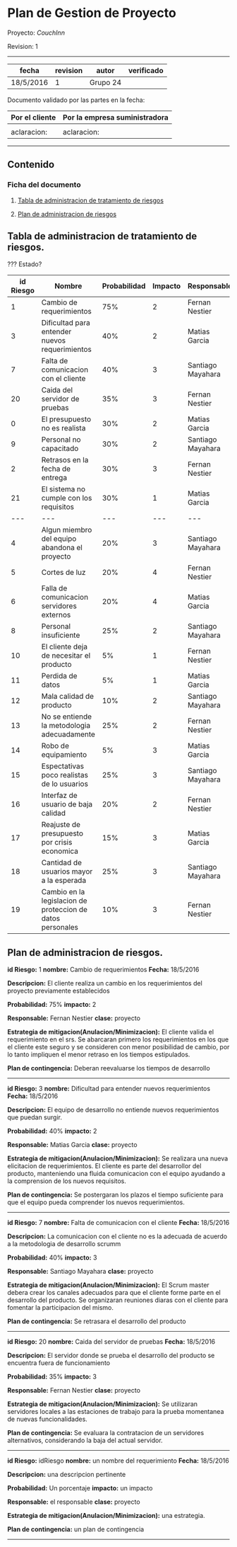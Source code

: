 # Plan de Gestion de Proyecto


Proyecto: *CouchInn*


Revision: 1


---

| fecha | revision | autor | verificado |
| --- | --- | --- | --- |
| 18/5/2016 | 1 | Grupo 24 |


Documento validado por las partes en la fecha:

| Por el cliente | Por la empresa suministradora |
| --- | --- |
|     |     |
|aclaracion: | aclaracion: |

---

## Contenido

### Ficha del documento

1. [Tabla de administracion de tratamiento de riesgos](#tabla-de-administracion-de-tratamientos-de-riesgos)


2. [Plan de administracion de riesgos](#plan-de-administracion-de-riesgos)


## Tabla de administracion de tratamiento de riesgos.

??? Estado?

| id Riesgo | Nombre                                                        | Probabilidad | Impacto | Responsable       | Estado  |
| ---       | ---                                                           | ---          | ---     | ---               | ---     |
| 1         | Cambio de requerimientos                                      | 75%          | 2       | Fernan Nestier    | latente |
| 3         | Dificultad para entender nuevos requerimientos                | 40%          | 2       | Matias Garcia     | latente |
| 7         | Falta de comunicacion con el cliente                          | 40%          | 3       | Santiago Mayahara | latente |
| 20        | Caida del servidor de pruebas                                 | 35%          | 3       | Fernan Nestier    | latente |
| 0         | El presupuesto no es realista                                 | 30%          | 2       | Matias Garcia     | latente |
| 9         | Personal no capacitado                                        | 30%          | 2       | Santiago Mayahara | latente |
| 2         | Retrasos en la fecha de entrega                               | 30%          | 3       | Fernan Nestier    | latente |
| 21        | El sistema no cumple con los requisitos                       | 30%          | 1       | Matias Garcia     | latente |
| ---       | ---                                                           | ---          | ---     | ---               | ---     |
| 4         | Algun miembro del equipo abandona el proyecto                 | 20%          | 3       | Santiago Mayahara | latente |
| 5         | Cortes de luz                                                 | 20%          | 4       | Fernan Nestier    | latente |
| 6         | Falla de comunicacion servidores externos                     | 20%          | 4       | Matias Garcia     | latente |
| 8         | Personal insuficiente                                         | 25%          | 2       | Santiago Mayahara | latente |
| 10        | El cliente deja de necesitar el producto                      | 5%           | 1       | Fernan Nestier    | latente |
| 11        | Perdida de datos                                              | 5%           | 1       | Matias Garcia     | latente |
| 12        | Mala calidad de producto                                      | 10%          | 2       | Santiago Mayahara | latente |
| 13        | No se entiende la metodologia adecuadamente                   | 25%          | 2       | Fernan Nestier    | latente |
| 14        | Robo de equipamiento                                          | 5%           | 3       | Matias Garcia     | latente |
| 15        | Espectativas poco realistas de lo usuarios                    | 25%          | 3       | Santiago Mayahara | latente |
| 16        | Interfaz de usuario de baja calidad                           | 20%          | 2       | Fernan Nestier    | latente |
| 17        | Reajuste de presupuesto por crisis economica                  | 15%          | 3       | Matias Garcia     | latente |
| 18        | Cantidad de usuarios mayor a la esperada                      | 25%          | 3       | Santiago Mayahara | latente |
| 19        | Cambio en la legislacion de proteccion de datos personales    | 10%          | 3       | Fernan Nestier    | latente |



## Plan de administracion de riesgos.

**id Riesgo:** 1   **nombre:** Cambio de requerimientos  **Fecha:** 18/5/2016 


**Descripcion:** El cliente realiza un cambio en los requerimientos del proyecto previamente establecidos


**Probabilidad:** 75%     **impacto:** 2


**Responsable:** Fernan Nestier     **clase:** proyecto 


**Estrategia de mitigacion(Anulacion/Minimizacion):** El cliente valida el requerimiento en el srs. 
Se abarcaran primero los requerimientos en los que el cliente este seguro y se consideren con menor 
posibilidad de cambio, por lo tanto impliquen el menor retraso en los tiempos estipulados.


**Plan de contingencia:** Deberan reevaluarse los tiempos de desarrollo

---

**id Riesgo:** 3   **nombre:** Dificultad para entender nuevos requerimientos  **Fecha:** 18/5/2016 


**Descripcion:**  El equipo de desarrollo no entiende nuevos requerimientos que puedan surgir.


**Probabilidad:** 40%     **impacto:** 2


**Responsable:** Matias Garcia     **clase:** proyecto 


**Estrategia de mitigacion(Anulacion/Minimizacion):** Se realizara una nueva elicitacion de requerimientos.
El cliente es parte del desarrollor del producto, manteniendo una fluida comunicacion con el equipo
ayudando a la comprension de los nuevos requisitos.


**Plan de contingencia:** Se postergaran los plazos el tiempo suficiente para que el equipo pueda comprender
los nuevos requerimientos.

---

**id Riesgo:** 7   **nombre:** Falta de comunicacion con el cliente  **Fecha:** 18/5/2016 


**Descripcion:** La comunicacion con el cliente no es la adecuada de acuerdo a la metodologia
de desarrollo scrumm


**Probabilidad:** 40%     **impacto:** 3


**Responsable:** Santiago Mayahara     **clase:** proyecto 


**Estrategia de mitigacion(Anulacion/Minimizacion):** El Scrum master debera crear los canales adecuados
para que el cliente forme parte en el desarrollo del producto. Se organizaran reuniones diaras con el cliente
para fomentar la participacion del mismo.


**Plan de contingencia:** Se retrasara el desarrollo del producto

---

**id Riesgo:** 20   **nombre:** Caida del servidor de pruebas  **Fecha:** 18/5/2016 


**Descripcion:** El servidor donde se prueba el desarrollo del producto se encuentra
fuera de funcionamiento


**Probabilidad:** 35%     **impacto:** 3


**Responsable:** Fernan Nestier     **clase:** proyecto 


**Estrategia de mitigacion(Anulacion/Minimizacion):** Se utilizaran servidores locales a las estaciones de trabajo
para la prueba momentanea de nuevas funcionalidades.


**Plan de contingencia:** Se evaluara la contratacion de un servidores alternativos, considerando la baja del 
actual servidor.

---

**id Riesgo:** idRiesgo   **nombre:** un nombre del requerimiento  **Fecha:** 18/5/2016 


**Descripcion:** una descripcion pertinente


**Probabilidad:** Un porcentaje     **impacto:** un impacto


**Responsable:** el responsable     **clase:** proyecto 


**Estrategia de mitigacion(Anulacion/Minimizacion):** una estrategia.


**Plan de contingencia:** un plan de contingencia

---

